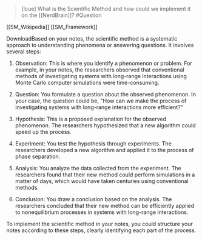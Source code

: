 >[!cue] What is the Scientific Method and how could we implement it on the [[NerdBrain]]? #Question


[[SM_Wikipedia]]
[[SM_Framework]]

DownloadBased on your notes, the scientific method is a systematic approach to understanding phenomena or answering questions. It involves several steps: 

1. Observation: This is where you identify a phenomenon or problem. For example, in your notes, the researchers observed that conventional methods of investigating systems with long-range interactions using Monte Carlo computer simulations were time-consuming.

2. Question: You formulate a question about the observed phenomenon. In your case, the question could be, "How can we make the process of investigating systems with long-range interactions more efficient?"

3. Hypothesis: This is a proposed explanation for the observed phenomenon. The researchers hypothesized that a new algorithm could speed up the process.

4. Experiment: You test the hypothesis through experiments. The researchers developed a new algorithm and applied it to the process of phase separation.

5. Analysis: You analyze the data collected from the experiment. The researchers found that their new method could perform simulations in a matter of days, which would have taken centuries using conventional methods.

6. Conclusion: You draw a conclusion based on the analysis. The researchers concluded that their new method can be efficiently applied to nonequilibrium processes in systems with long-range interactions.

To implement the scientific method in your notes, you could structure your notes according to these steps, clearly identifying each part of the process.